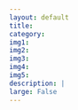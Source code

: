```yaml
---
layout: default
title: 
category:
img1:
img2:
img3:
img4:
img5:
description: |
large: False
---
```

